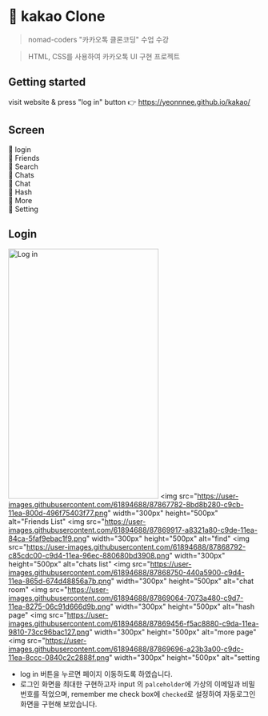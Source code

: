 # :closed_book: kakao Clone

>nomad-coders "카카오톡 클론코딩" 수업 수강

>HTML, CSS를 사용하여 카카오톡 UI 구현 프로젝트


## Getting started

visit website & press "log in" button :point_right:  https://yeonnnee.github.io/kakao/ 




## Screen
:seedling: login <br>
:seedling: Friends <br>
:seedling: Search <br>
:seedling: Chats <br>
:seedling: Chat <br>
:seedling: Hash <br>
:seedling: More <br>
:seedling: Setting <br>



## Login 

<img src="https://user-images.githubusercontent.com/61894688/87580788-f9a68500-c712-11ea-90bf-9a92225084c0.png" width="300px" height="500px" alt="Log in"></img>
<img src="https://user-images.githubusercontent.com/61894688/87867782-8bd8b280-c9cb-11ea-800d-496f75403f77.png" width="300px" height="500px" alt="Friends List"</img>
<img src="https://user-images.githubusercontent.com/61894688/87869917-a8321a80-c9de-11ea-84ca-5faf9ebac1f9.png" width="300px" height="500px" alt="find"</img>
<img src="https://user-images.githubusercontent.com/61894688/87868792-c85cdc00-c9d4-11ea-96ec-880680bd3908.png" width="300px" height="500px" alt="chats list"</img>
<img src="https://user-images.githubusercontent.com/61894688/87868750-440a5900-c9d4-11ea-865d-674d48856a7b.png" width="300px" height="500px" alt="chat room"</img>
<img src="https://user-images.githubusercontent.com/61894688/87869064-7073a480-c9d7-11ea-8275-06c91d666d9b.png" width="300px" height="500px" alt="hash page"</img>
<img src="https://user-images.githubusercontent.com/61894688/87869456-f5ac8880-c9da-11ea-9810-73cc96bac127.png" width="300px" height="500px" alt="more page"</img>
<img src="https://user-images.githubusercontent.com/61894688/87869696-a23b3a00-c9dc-11ea-8ccc-0840c2c2888f.png" width="300px" height="500px" alt="setting</img>
- log in  버튼을 누르면 페이지 이동하도록 하였습니다.
- 로그인 화면을 최대한 구현하고자 input 의 `palceholder`에 가상의 이메일과 비밀번호를 적었으며, remember me check box에 `checked`로 설정하여 자동로그인 화면을 구현해 보았습니다.



